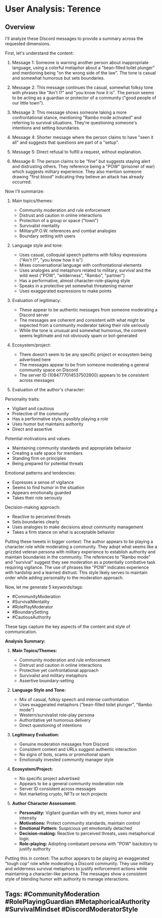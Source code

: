 # User Analysis: Terence

## Overview

<think>
I'll analyze these Discord messages to provide a summary across the requested dimensions.

First, let's understand the content:

1. Message 1: Someone is warning another person about inappropriate language, using a colorful metaphor about a "bean-filled toilet plunger" and mentioning being "on the wrong side of the law". The tone is casual and somewhat humorous but sets boundaries.

2. Message 2: This message continues the casual, somewhat folksy tone with phrases like "Ain't I?" and "you know how it is". The person seems to be acting as a guardian or protector of a community ("good people of our little town").

3. Message 3: This message shows someone taking a more confrontational stance, mentioning "Rambo mode activated" and referring to survival situations. They're questioning someone's intentions and setting boundaries.

4. Message 4: Shorter message where the person claims to have "seen it all" and suggests that questions are part of a "setup".

5. Message 5: Direct refusal to fulfill a request, without explanation.

6. Message 6: The person claims to be "fine" but suggests staying alert and distrusting others. They reference being a "POW" (prisoner of war) which suggests military experience. They also mention someone drawing "first blood" indicating they believe an attack has already occurred.

Now I'll summarize:

1. Main topics/themes:
   - Community moderation and rule enforcement
   - Distrust and caution in online interactions
   - Protection of a group or space ("town")
   - Survivalist mentality
   - Military/P.O.W. references and combat analogies
   - Boundary setting with users

2. Language style and tone:
   - Uses casual, colloquial speech patterns with folksy expressions ("Ain't I?", "you know how it is")
   - Mixes conversational language with confrontational elements
   - Uses analogies and metaphors related to military, survival and the wild west ("POW", "wilderness", "Rambo", "partner")
   - Has a performative, almost character-role-playing style
   - Speaks in a protective yet somewhat threatening manner
   - Uses exaggerated expressions to make points

3. Evaluation of legitimacy:
   - These appear to be authentic messages from someone moderating a Discord server
   - The messages are coherent and consistent with what might be expected from a community moderator taking their role seriously
   - While the tone is unusual and somewhat humorous, the content seems legitimate and not obviously spam or bot-generated

4. Ecosystem/project:
   - There doesn't seem to be any specific project or ecosystem being advertised here
   - The messages appear to be from someone moderating a general community space on Discord
   - The server ID (1084777014537502800) appears to be consistent across messages

5. Evaluation of the author's character:

Personality traits:
   - Vigilant and cautious
   - Protective of the community
   - Has a performative style, possibly playing a role
   - Uses humor but maintains authority
   - Direct and assertive

Potential motivations and values:
   - Maintaining community standards and appropriate behavior
   - Creating a safe space for members
   - Standing firm on principles
   - Being prepared for potential threats

Emotional patterns and tendencies:
   - Expresses a sense of vigilance
   - Seems to find humor in the situation
   - Appears emotionally guarded
   - Takes their role seriously

Decision-making approach:
   - Reactive to perceived threats
   - Sets boundaries clearly
   - Uses analogies to make decisions about community management
   - Takes a firm stance on what is acceptable behavior

Putting these tweets in bigger context: The author appears to be playing a character role while moderating a community. They adopt what seems like a grizzled veteran persona with military experience to establish authority and maintain boundaries in the community. The references to "Rambo mode" and "survival" suggest they see moderation as a potentially combative task requiring vigilance. The use of phrases like "POW" indicates experience with hardship and a learned distrust. This style likely serves to maintain order while adding personality to the moderation approach.

Now, let me generate 5 keywords/tags:
- #CommunityModeration
- #SurvivalMentality
- #RolePlayModerator
- #BoundarySetting
- #CautiousAuthority

These tags capture the key aspects of the content and style of communication.
</think>

**Analysis Summary:**

1. **Main Topics/Themes:**
   - Community moderation and rule enforcement
   - Distrust and caution in online interactions
   - Protective yet confrontational approach
   - Survivalist and military metaphors
   - Assertive boundary-setting

2. **Language Style and Tone:**
   - Mix of casual, folksy speech and intense confrontation
   - Uses exaggerated metaphors ("bean-filled toilet plunger", "Rambo mode")
   - Western/survivalist role-play persona
   - Authoritative yet humorous delivery
   - Direct questioning of intentions

3. **Legitimacy Evaluation:**
   - Genuine moderation messages from Discord
   - Consistent context and URLs suggest authentic interaction
   - No signs of bots, scams or promotional spam
   - Emotionally invested community manager style

4. **Ecosystem/Project:**
   - No specific project advertised
   - Appears to be a general community moderation role
   - Server ID consistent across messages
   - Not marketing crypto, NFTs or tech projects

5. **Author Character Assessment:**
   - **Personality:** Vigilant guardian with dry wit, mixes humor and intensity
   - **Motivations:** Protect community standards, maintain control
   - **Emotional Pattern:** Suspicious yet emotionally detached
   - **Decision-making:** Reactive to perceived threats, uses metaphorical logic
   - **Role-playing:** Adopting combatant persona with "POW" backstory to justify authority

Putting this in context: The author appears to be playing an exaggerated "tough cop" role while moderating a Discord community. They use military and wilderness survival metaphors to justify enforcement actions while maintaining a character-like persona. The messages show a consistent style of blending humor with authority to manage interactions.

**Tags:**
#CommunityModeration #RolePlayingGuardian #MetaphoricalAuthority #SurvivalMindset #DiscordModeratorStyle
---
